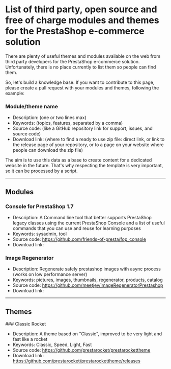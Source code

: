 # List of third party, open source and free of charge modules and themes for the PrestaShop e-commerce solution

There are plenty of useful themes and modules available on the web from third party developers for the PrestaShop e-commerce solution. Unfortunately, there is no place currently to list them so people can find them.

So, let's build a knowledge base. If you want to contribute to this page, please create a pull request with your modules and themes, following the example:

### Module/theme name
- Description: (one or two lines max)
- Keywords: (topics, features, separated by a comma)
- Source code: (like a GitHub repository link for support, issues, and source code)
- Download link: (where to find a ready to use zip file: direct link, or link to the release page of your repository, or to a page on your website where people can download the zip file)

The aim is to use this data as a base to create content for a dedicated website in the future. That's why respecting the template is very important, so it can be processed by a script.

---

## Modules

### Console for PrestaShop 1.7
- Description: A Command line tool that better supports PrestaShop legacy classes using the current PrestaShop Console and a list of useful commands that you can use and reuse for learning purposes
- Keywords: sysadmin, tool
- Source code: https://github.com/friends-of-presta/fop_console
- Download link: 

### Image Regenerator
- Description: Regenerate safely prestashop images with async process (works on low performance server)
- Keywords: pictures, images, thumbnails, regenerator, products, catalog
- Source code: https://github.com/meetjey/imageRegeneratorPrestashop
- Download link: 



---

## Themes

<span class="x x-first x-last">### </span>Classic Rocket
- Description: A theme based on "Classic", improved to be very light and fast like a rocket
- Keywords: Classic, Speed, Light, Fast
- Source code: https://github.com/prestarocket/prestarockettheme
- Download link: https://github.com/prestarocket/prestarockettheme/releases
